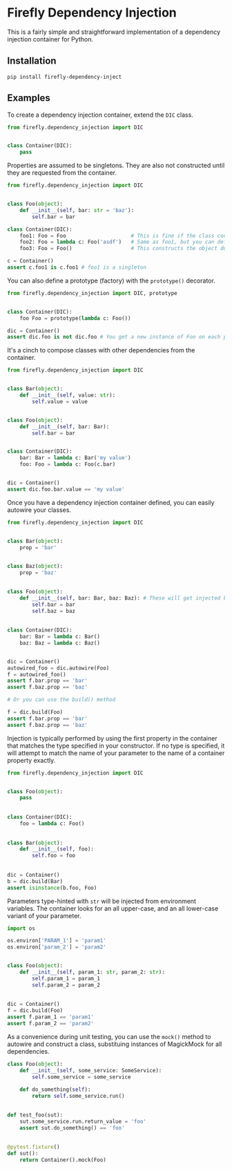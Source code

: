 # Firefly Dependency Injection

This is a fairly simple and straightforward implementation of a dependency injection container
for Python.

## Installation

`pip install firefly-dependency-inject`
 
## Examples

To create a dependency injection container, extend the `DIC` class.

```python
from firefly.dependency_injection import DIC


class Container(DIC):
    pass
```

Properties are assumed to be singletons. They are also not constructed until they are requested
from the container.

```python
from firefly.dependency_injection import DIC


class Foo(object):
    def __init__(self, bar: str = 'baz'):
        self.bar = bar

class Container(DIC):
    foo1: Foo = Foo                     # This is fine if the class constructor has no parameters
    foo2: Foo = lambda c: Foo('asdf')   # Same as foo1, but you can define parameters to the constructor
    foo3: Foo = Foo()                   # This constructs the object during the declaration of Container(). You probably want to avoid this

c = Container()
assert c.foo1 is c.foo1 # foo1 is a singleton
```

You can also define a prototype (factory) with the `prototype()` decorator.

```python
from firefly.dependency_injection import DIC, prototype


class Container(DIC):
    foo Foo = prototype(lambda c: Foo())

dic = Container()
assert dic.foo is not dic.foo # You get a new instance of Foo on each property reference
```

It's a cinch to compose classes with other dependencies from the container.

```python
from firefly.dependency_injection import DIC


class Bar(object):
    def __init__(self, value: str):
        self.value = value


class Foo(object):
    def __init__(self, bar: Bar):
        self.bar = bar


class Container(DIC):
    bar: Bar = lambda c: Bar('my value')
    foo: Foo = lambda c: Foo(c.bar)


dic = Container()
assert dic.foo.bar.value == 'my value'
```

Once you have a dependency injection container defined, you can easily autowire your classes.

```python
from firefly.dependency_injection import DIC


class Bar(object):
    prop = 'bar'
    

class Baz(object):
    prop = 'baz'
    

class Foo(object):
    def __init__(self, bar: Bar, baz: Baz): # These will get injected based on the type-hints
        self.bar = bar
        self.baz = baz
        
        
class Container(DIC):
    bar: Bar = lambda c: Bar()
    baz: Baz = lambda c: Baz()


dic = Container()
autowired_foo = dic.autowire(Foo)
f = autowired_foo()
assert f.bar.prop == 'bar'
assert f.baz.prop == 'baz'

# Or you can use the build() method

f = dic.build(Foo)
assert f.bar.prop == 'bar'
assert f.baz.prop == 'baz'
```

Injection is typically performed by using the first property in the container that matches the
type specified in your constructor. If no type is specified, it will attempt to match the name
of your parameter to the name of a container property exactly.

```python
from firefly.dependency_injection import DIC


class Foo(object):
    pass
    
    
class Container(DIC):
    foo = lambda c: Foo()
    
    
class Bar(object):
    def __init__(self, foo):
        self.foo = foo
        
        
dic = Container()
b = dic.build(Bar)
assert isinstance(b.foo, Foo) 
```

Parameters type-hinted with `str` will be injected from environment variables. The container
looks for an all upper-case, and an all lower-case variant of your parameter.

```python
import os

os.environ['PARAM_1'] = 'param1'
os.environ['param_2'] = 'param2'


class Foo(object):
    def __init__(self, param_1: str, param_2: str):
        self.param_1 = param_1
        self.param_2 = param_2
        
        
dic = Container()
f = dic.build(Foo)
assert f.param_1 == 'param1'
assert f.param_2 == 'param2'
```

As a convenience during unit testing, you can use the `mock()` method to autowire and construct
a class, substituing instances of MagickMock for all dependencies.

```python
class Foo(object):
    def __init__(self, some_service: SomeService):
        self.some_service = some_service
        
    def do_something(self):
        return self.some_service.run()
        

def test_foo(sut):
    sut.some_service.run.return_value = 'foo'
    assert sut.do_something() == 'foo'
    
    
@pytest.fixture()
def sut():
    return Container().mock(Foo)
```